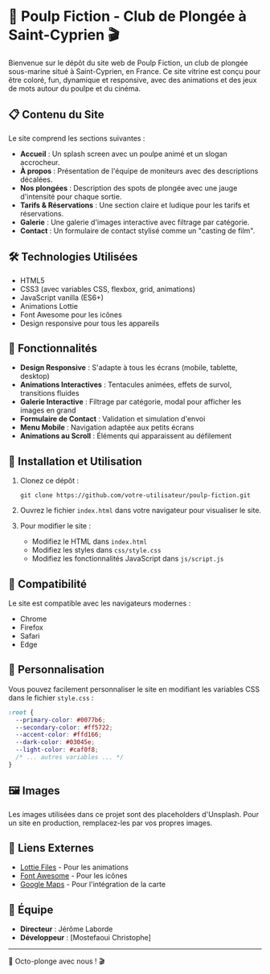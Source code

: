 # 🐙 Poulp Fiction - Club de Plongée à Saint-Cyprien 🎬

Bienvenue sur le dépôt du site web de Poulp Fiction, un club de plongée sous-marine situé à Saint-Cyprien, en France. Ce site vitrine est conçu pour être coloré, fun, dynamique et responsive, avec des animations et des jeux de mots autour du poulpe et du cinéma.

## 📋 Contenu du Site

Le site comprend les sections suivantes :

- **Accueil** : Un splash screen avec un poulpe animé et un slogan accrocheur.
- **À propos** : Présentation de l'équipe de moniteurs avec des descriptions décalées.
- **Nos plongées** : Description des spots de plongée avec une jauge d'intensité pour chaque sortie.
- **Tarifs & Réservations** : Une section claire et ludique pour les tarifs et réservations.
- **Galerie** : Une galerie d'images interactive avec filtrage par catégorie.
- **Contact** : Un formulaire de contact stylisé comme un "casting de film".

## 🛠️ Technologies Utilisées

- HTML5
- CSS3 (avec variables CSS, flexbox, grid, animations)
- JavaScript vanilla (ES6+)
- Animations Lottie
- Font Awesome pour les icônes
- Design responsive pour tous les appareils

## 🚀 Fonctionnalités

- **Design Responsive** : S'adapte à tous les écrans (mobile, tablette, desktop)
- **Animations Interactives** : Tentacules animées, effets de survol, transitions fluides
- **Galerie Interactive** : Filtrage par catégorie, modal pour afficher les images en grand
- **Formulaire de Contact** : Validation et simulation d'envoi
- **Menu Mobile** : Navigation adaptée aux petits écrans
- **Animations au Scroll** : Éléments qui apparaissent au défilement

## 🔧 Installation et Utilisation

1. Clonez ce dépôt :

   ```
   git clone https://github.com/votre-utilisateur/poulp-fiction.git
   ```

2. Ouvrez le fichier `index.html` dans votre navigateur pour visualiser le site.

3. Pour modifier le site :
   - Modifiez le HTML dans `index.html`
   - Modifiez les styles dans `css/style.css`
   - Modifiez les fonctionnalités JavaScript dans `js/script.js`

## 📱 Compatibilité

Le site est compatible avec les navigateurs modernes :

- Chrome
- Firefox
- Safari
- Edge

## 🎨 Personnalisation

Vous pouvez facilement personnaliser le site en modifiant les variables CSS dans le fichier `style.css` :

```css
:root {
  --primary-color: #0077b6;
  --secondary-color: #ff5722;
  --accent-color: #ffd166;
  --dark-color: #03045e;
  --light-color: #caf0f8;
  /* ... autres variables ... */
}
```

## 🖼️ Images

Les images utilisées dans ce projet sont des placeholders d'Unsplash. Pour un site en production, remplacez-les par vos propres images.

## 🔗 Liens Externes

- [Lottie Files](https://lottiefiles.com/) - Pour les animations
- [Font Awesome](https://fontawesome.com/) - Pour les icônes
- [Google Maps](https://www.google.com/maps) - Pour l'intégration de la carte

## 👥 Équipe

- **Directeur** : Jérôme Laborde
- **Développeur** : [Mostefaoui Christophe]

---

🦑 Octo-plonge avec nous ! 🎬
